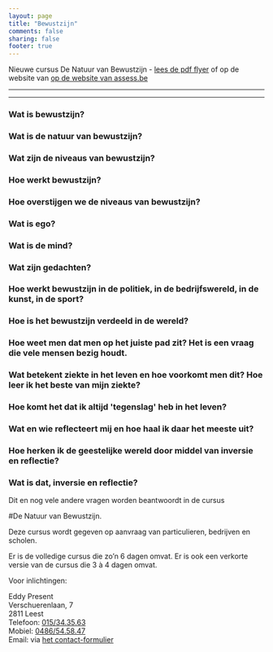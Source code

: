 ```yaml
---
layout: page
title: "Bewustzijn"
comments: false
sharing: false
footer: true
---
```

Nieuwe cursus De Natuur van Bewustzijn - [lees de pdf flyer](/flyers/2018_NatuurVanBewustzijn.pdf) of op de website van 
[op de website van assess.be](http://www.assess.be/programmas/de-natuur-van-bewustzijn/?fromEddyPresent)

---
---
### Wat is bewustzijn?
### Wat is de natuur van bewustzijn?
### Wat zijn de niveaus van bewustzijn?
### Hoe werkt bewustzijn?
### Hoe overstijgen we de niveaus van bewustzijn?
### Wat is ego?
### Wat is de mind?
### Wat zijn gedachten?
### Hoe werkt bewustzijn in de politiek, in de bedrijfswereld, in de kunst, in de sport?
### Hoe is het bewustzijn verdeeld in de wereld?
### Hoe weet men dat men op het juiste pad zit? Het is een vraag die vele mensen bezig houdt.  
### Wat betekent ziekte in het leven en hoe voorkomt men dit? Hoe leer ik het beste van mijn ziekte?  
### Hoe komt het dat ik altijd 'tegenslag' heb in het leven?   
### Wat en wie reflecteert mij en hoe haal ik daar het meeste uit?
### Hoe herken ik de geestelijke wereld door middel van inversie en reflectie?
### Wat is dat, inversie en reflectie?

Dit en nog vele andere vragen worden beantwoordt in de cursus 

#De Natuur van Bewustzijn.


Deze cursus wordt gegeven op aanvraag van particulieren, bedrijven en scholen.

Er is de volledige cursus die zo’n 6 dagen omvat.
Er is ook een verkorte versie van de cursus die 3 à 4 dagen omvat.



Voor inlichtingen: 

Eddy Present  
Verschuerenlaan, 7  
2811 Leest  
Telefoon: <a href="tel:+3215343563" itemprop="telephone">015/34.35.63</a>  
Mobiel: <a href="tel:+32486545847" itemprop="telephone">0486/54.58.47</a>  
Email: <script type="text/javascript" language="javascript"><!-- 
{ coded = "iVVd.0giviC1@1ieiCi1.Pi" ;   key = "g6Wws8oQIlDUCb4VzX7pBRZYuTxvAqtyeJGmPSjr5k0NM239OEFnL1diHKchfa" ;  shift=coded.length ; link="" ; for (i=0; i<coded.length; i++) { if (key.indexOf(coded.charAt(i))==-1) { ltr = coded.charAt(i); link += (ltr); } else { ltr = (key.indexOf(coded.charAt(i))-shift+key.length) % key.length ; link += (key.charAt(ltr)) ;  } } document.write(" <a href='mailto:"+link+"'>"+link+"</a> of via <a href='/contact.html'>het contact-formulier</a> ") } //--> </script> <noscript> via <a href="/contact.html">het contact-formulier</a></noscript> 

<!--
Email obfuscator script 2.1 by Tim Williams, University of Arizona
Random encryption key feature by Andrew Moulden, Site Engineering Ltd
This code is freeware provided these four comment lines remain intact
A wizard to generate this code is at http://www.jottings.com/obfuscator/
-->

  